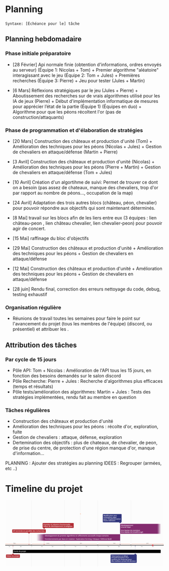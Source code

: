 # Planning

`Syntaxe: [Échéance pour le] tâche`

## Planning hebdomadaire

### Phase initiale préparatoire

- [28 Février] Api normale finie (obtention d'informations, ordres envoyés au serveur) (Équipe 1: Nicolas + Tom) + Premier algorithme "aléatoire" interagissant avec le jeu (Équipe 2: Tom + Jules) + Premières recherches (Équipe 3: Pierre) + Jeu pour tester (Jules + Martin)

- [6 Mars] Réflexions stratégiques par le jeu (Jules + Pierre) + Aboutissement des recherches sur de vrais algorithmes utilisé pour les IA de jeux (Pierre) + Début d'implémentation informatique de mesures pour apprécier l’état de la partie (Équipe 1) (Équipes en duo) + Algorithme pour que les péons récoltent l'or (pas de construction/attaquants)

### Phase de programmation et d'élaboration de stratégies

- [20 Mars] Construction des châteaux et production d'unité (Tom) + Amélioration des techniques pour les péons (Nicolas + Jules) + Gestion de chevaliers en attaque/défense (Martin + Pierre)

- [3 Avril] Construction des châteaux et production d'unité (Nicolas) + Amélioration des techniques pour les péons (Pierre + Martin) + Gestion de chevaliers en attaque/défense (Tom + Jules)

- [10 Avril] Création d'un algortihme de suivi: Permet de trouver ce dont on a besoin (pas assez de chateaux, manque des chevaliers, trop d'or par rapport au nombre de péons..., occupation de la map)

- [24 Avril] Adaptation des trois autres blocs (château, péon, chevalier) pour pouvoir répondre aux objectifs qui sont maintenant déterminés.

- [8 Mai] travail sur les blocs afin de les liers entre eux (3 équipes : lien château-peon , lien château chevalier, lien chevalier-peon) pour pouvoir agir de concert.

- [15 Mai] raffinage du bloc d'objectifs

- [29 Mai] Construction des châteaux et production d'unité + Amélioration des techniques pour les péons + Gestion de chevaliers en attaque/défense

- [12 Mai] Construction des châteaux et production d'unité + Amélioration des techniques pour les péons + Gestion de chevaliers en attaque/défense

- [28 juin] Rendu final, correction des erreurs nettoyage du code, debug, testing exhaustif

### Organisation régulière

- Réunions de travail toutes les semaines pour faire le point sur l'avancement du projet (tous les membres de l'équipe) (discord, ou présentiel) et attribuer les .

## Attribution des tâches

### Par cycle de 15 jours

- Pôle API: Tom + Nicolas : Amélioration de l'API tous les 15 jours, en fonction des besoins demandés sur le salon discord
- Pôle Recherche: Pierre + Jules : Recherche d'algorithmes plus efficaces (temps et résultats)
- Pôle tests/amélioration des algorithmes: Martin + Jules : Tests des stratégies implémentées, rendu fait au membre en question

### Tâches régulières

- Construction des châteaux et production d'unité
- Amélioration des techniques pour les péons : récolte d'or, exploration, fuite
- Gestion de chevaliers : attaque, défense, exploration
- Dertemination des objectifs : plus de chateaux, de chevalier, de peon, de prise du centre, de protection d'une région manque d'or, manque d'information...

PLANNING : Ajouter des stratégies au planning
IDEES : Regrouper (armées, etc ..)


# Timeline du projet

![Timeline](timeline.png)